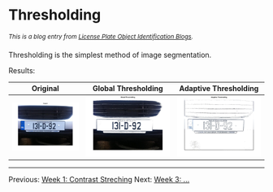 **Thresholding**
========================
<sup>*This is a blog entry from [License Plate Object Identification Blogs](./README.md).*</sup>

Thresholding is the simplest method of image segmentation.

Results:

| Original | Global Thresholding | Adaptive Thresholding |
| :---: |:---:| :---:|
| ![Original](./img/week1-original.jpg) | ![Global Thresholding](./img/week2-global-thresholding.jpg) | ![Adaptive Thresholding](./img/week2-adaptive-thresholding.jpg) |



------------------------
Previous: [Week 1: Contrast Streching](./week1.md)
Next: [Week 3: ...](./week3.md)